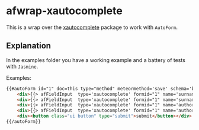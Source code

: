 afwrap-xautocomplete
====================

This is a wrap over the [xautocomplete](https://github.com/miguelalarcos/xautocomplete.git) package to work with ```AutoForm```.

Explanation
-----------

In the examples folder you have a working example and a battery of tests with ```Jasmine```.

Examples:

```html
{{#autoForm id="1" doc=this type="method" meteormethod='save' schema='bookSchema'}}
    <div>{{> afFieldInput  type='xautocomplete' formid="1" name='surname' call='authors' valuefunction='valueAuthors' renderfunction='renderAuthors'}}</div>
    <div>{{> afFieldInput  type='xautocomplete' formid="1" name='surnames' call='authors' xmultiple='true' valuefunction='valueAuthors' renderfunction='renderAuthors'}}</div>
    <div>{{> afFieldInput  type='xautocomplete' formid="1" name='authorId' call='authors' reference='authors' valuefunction='valueAuthors' renderfunction='renderAuthors'}}</div>
    <div>{{> afFieldInput  type='xautocomplete' formid="1" name='authorsId' call='authors' xmultiple='true' reference='authors' valuefunction='valueAuthors' renderfunction='renderAuthors'}}</div>
    <div><button class="ui button" type="submit">submit</button></div>
{{/autoForm}}
```